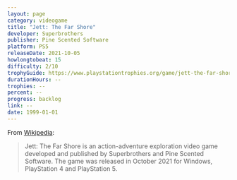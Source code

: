 ```yaml
---
layout: page
category: videogame
title: "Jett: The Far Shore"
developer: Superbrothers
publisher: Pine Scented Software
platform: PS5
releaseDate: 2021-10-05
howlongtobeat: 15
difficulty: 2/10
trophyGuide: https://www.playstationtrophies.org/game/jett-the-far-shore/guide/
durationHours: --
trophies: --
percent: --
progress: backlog
link: --
date: 1999-01-01
---
```


From [Wikipedia](https://en.wikipedia.org/wiki/Jett:_The_Far_Shore):

> Jett: The Far Shore is an action-adventure exploration video game developed and published by Superbrothers and Pine Scented Software. The game was released in October 2021 for Windows, PlayStation 4 and PlayStation 5.
